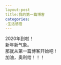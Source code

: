 ```yaml
---
layout:post  
title:我的第一篇博客  
categories: 
-生活感悟
---
```

2020年到啦！  
新年新气象。  
那就从第一篇博客开始吧！  
加油，奥利给！！！  
